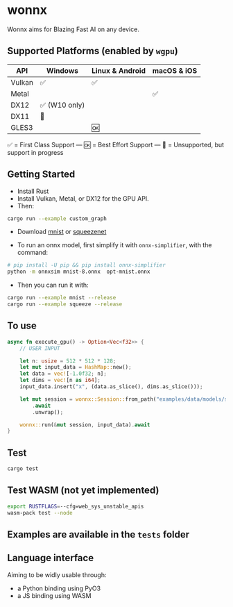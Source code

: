 # wonnx

Wonnx aims for Blazing Fast AI on any device.

## Supported Platforms (enabled by `wgpu`)

   API   |    Windows                    |  Linux & Android   |    macOS & iOS     |
  -----  | ----------------------------- | ------------------ | ------------------ |
  Vulkan | :white_check_mark:            | :white_check_mark: |                    |
  Metal  |                               |                    | :white_check_mark: |
  DX12   | :white_check_mark: (W10 only) |                    |                    |
  DX11   | :construction:                |                    |                    |
  GLES3  |                               | :ok:               |                    |

:white_check_mark: = First Class Support — :ok: = Best Effort Support — :construction: = Unsupported, but support in progress

## Getting Started

- Install Rust
- Install Vulkan, Metal, or DX12 for the GPU API.
- Then: 
```bash
cargo run --example custom_graph
```
- Download [mnist](https://github.com/onnx/models/blob/master/vision/classification/mnist/model/mnist-8.onnx) or [squeezenet](https://github.com/onnx/models/blob/master/vision/classification/squeezenet/model/squeezenet1.0-9.onnx)

- To run an onnx model, first simplify it with `onnx-simplifier`, with the command:

```bash
# pip install -U pip && pip install onnx-simplifier
python -m onnxsim mnist-8.onnx  opt-mnist.onnx
```

- Then you can run it with:

```bash
cargo run --example mnist --release
cargo run --example squeeze --release
```
## To use

```rust
async fn execute_gpu() -> Option<Vec<f32>> {
    // USER INPUT

    let n: usize = 512 * 512 * 128;
    let mut input_data = HashMap::new();
    let data = vec![-1.0f32; n];
    let dims = vec![n as i64];
    input_data.insert("x", (data.as_slice(), dims.as_slice()));

    let mut session = wonnx::Session::from_path("examples/data/models/single_relu.onnx")
        .await
        .unwrap();

    wonnx::run(&mut session, input_data).await
}
```

## Test 

```bash
cargo test
```

## Test WASM (not yet implemented)
```bash
export RUSTFLAGS=--cfg=web_sys_unstable_apis
wasm-pack test --node
```

## Examples are available in the `tests` folder

## Language interface

Aiming to be widly usable through:

- a Python binding using PyO3
- a JS binding using WASM



